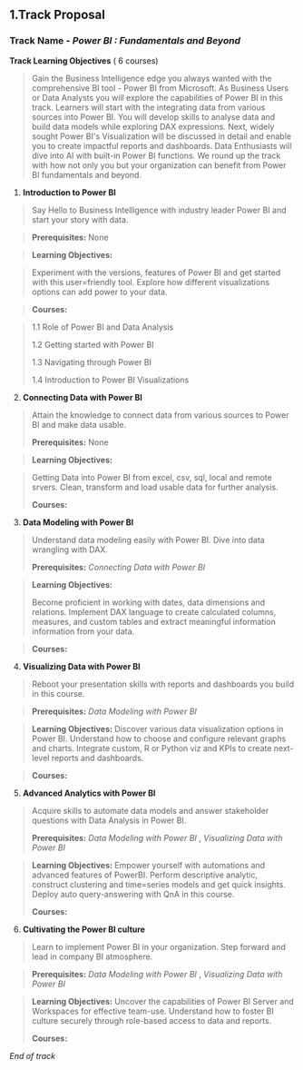 ## 1.Track Proposal 

### Track Name - *Power BI : Fundamentals and Beyond*

**Track Learning Objectives** ( 6 courses)
> Gain the Business Intelligence edge you always wanted 
with the comprehensive  BI tool - Power BI from Microsoft.
As Business Users or Data Analysts you will explore the 
capabilities of Power BI in this track. Learners will start
with the integrating data from various sources into Power BI.
You will develop skills to analyse data and build data models
while exploring DAX expressions. Next, widely sought Power BI's
Visualization will be discussed in detail and enable you to create
impactful reports and dashboards. Data Enthusiasts will dive
into AI with built-in Power BI functions. We round up the track
with how not only you but your organization can benefit from
Power BI fundamentals and beyond.

1. **Introduction to Power BI**
>Say Hello to Business Intelligence with industry leader
Power BI and start your story with data. 

>**Prerequisites:** None

>**Learning Objectives:**

>Experiment with the versions, features of Power BI and get started with this user=friendly tool.
>Explore how different visualizations options can add power to your data.

>**Courses:**

>1.1 Role of Power BI and Data Analysis
>
>1.2 Getting started with Power BI 
>
>1.3 Navigating through Power BI
>
>1.4 Introduction to Power BI Visualizations
>
2. **Connecting Data with Power BI**
>Attain the knowledge to connect data from various sources to Power BI and make data usable.
>
>**Prerequisites:** None

>**Learning Objectives:**

>Getting Data into Power BI from excel, csv, sql, local and remote srvers.
>Clean, transform and load usable data for further analysis.
>
>**Courses:**
>
3. **Data Modeling with Power BI**
>Understand data modeling easily with Power BI. Dive into data wrangling with DAX.
>
>**Prerequisites:** *Connecting Data with Power BI*

>**Learning Objectives:**
>
>Become proficient in working with dates, data dimensions and relations. Implement DAX language to create calculated columns, measures, and custom tables and extract meaningful information information from your data.

>**Courses:**
>>
4. **Visualizing Data with Power BI**
>Reboot your presentation skills with reports and dashboards you build in this course.

>**Prerequisites:** *Data Modeling with Power BI*

>**Learning Objectives:**
>Discover various data visualization options in Power BI. Understand how to choose and configure relevant graphs and charts. 
>Integrate custom, R or Python viz and KPIs to create next-level reports and dashboards.

>**Courses:**
>>
5. **Advanced Analytics with Power BI**
>Acquire skills to automate data models and answer stakeholder questions with Data Analysis in Power BI. 
>
>**Prerequisites:** *Data Modeling with Power BI* , *Visualizing Data with Power BI*

>**Learning Objectives:**
>Empower yourself with automations and advanced features of PowerBI. Perform descriptive analytic, construct clustering and time=series models and get quick insights. Deploy auto query-answering with QnA in this course.
>
>**Courses:**

6. **Cultivating the Power BI culture**
>Learn to implement Power BI in your organization. Step forward and lead in company BI atmosphere.

>**Prerequisites:** *Data Modeling with Power BI* , *Visualizing Data with Power BI*

>**Learning Objectives:**
>Uncover the capabilities of Power BI Server and Workspaces for effective team-use. Understand how to foster BI culture securely through role-based access to data and reports.
>
>**Courses:**

*End of track*
